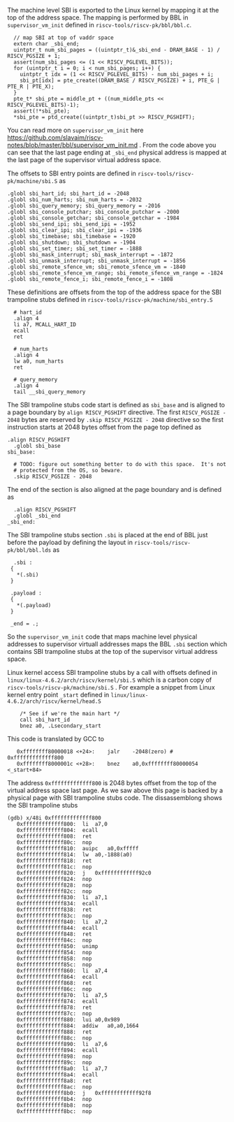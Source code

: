 
The machine level SBI is exported to the Linux kernel by mapping it at the top of the address space.
The mapping is performed by BBL in ```supervisor_vm_init``` defined in ```riscv-tools/riscv-pk/bbl/bbl.c```.

```
  // map SBI at top of vaddr space
  extern char _sbi_end;
  uintptr_t num_sbi_pages = ((uintptr_t)&_sbi_end - DRAM_BASE - 1) / RISCV_PGSIZE + 1;
  assert(num_sbi_pages <= (1 << RISCV_PGLEVEL_BITS));
  for (uintptr_t i = 0; i < num_sbi_pages; i++) {
    uintptr_t idx = (1 << RISCV_PGLEVEL_BITS) - num_sbi_pages + i;
    sbi_pt[idx] = pte_create((DRAM_BASE / RISCV_PGSIZE) + i, PTE_G | PTE_R | PTE_X);
  }
  pte_t* sbi_pte = middle_pt + ((num_middle_pts << RISCV_PGLEVEL_BITS)-1);
  assert(!*sbi_pte);
  *sbi_pte = ptd_create((uintptr_t)sbi_pt >> RISCV_PGSHIFT);
```

You can read more on ```supervisor_vm_init``` here https://github.com/slavaim/riscv-notes/blob/master/bbl/supervisor_vm_init.md . From the code above you can see that the last page ending at ```_sbi_end``` physical address is mapped at the last page of the supervisor virtual address space.

The offsets to SBI entry points are defined in ```riscv-tools/riscv-pk/machine/sbi.S``` as
```
.globl sbi_hart_id; sbi_hart_id = -2048
.globl sbi_num_harts; sbi_num_harts = -2032
.globl sbi_query_memory; sbi_query_memory = -2016
.globl sbi_console_putchar; sbi_console_putchar = -2000
.globl sbi_console_getchar; sbi_console_getchar = -1984
.globl sbi_send_ipi; sbi_send_ipi = -1952
.globl sbi_clear_ipi; sbi_clear_ipi = -1936
.globl sbi_timebase; sbi_timebase = -1920
.globl sbi_shutdown; sbi_shutdown = -1904
.globl sbi_set_timer; sbi_set_timer = -1888
.globl sbi_mask_interrupt; sbi_mask_interrupt = -1872
.globl sbi_unmask_interrupt; sbi_unmask_interrupt = -1856
.globl sbi_remote_sfence_vm; sbi_remote_sfence_vm = -1840
.globl sbi_remote_sfence_vm_range; sbi_remote_sfence_vm_range = -1824
.globl sbi_remote_fence_i; sbi_remote_fence_i = -1808
```

These definitions are offsets from the top of the address space for the SBI trampoline stubs defined in ```riscv-tools/riscv-pk/machine/sbi_entry.S```
```
  # hart_id
  .align 4
  li a7, MCALL_HART_ID
  ecall
  ret

  # num_harts
  .align 4
  lw a0, num_harts
  ret

  # query_memory
  .align 4
  tail __sbi_query_memory
```

The SBI trampoline stubs code start is defined as ```sbi_base``` and is aligned to a page boundary by ```align RISCV_PGSHIFT``` directive. The first ```RISCV_PGSIZE - 2048``` bytes are reserved by ```.skip RISCV_PGSIZE - 2048``` directive so the first instruction starts at 2048 bytes offset from the page top defined as 
```
.align RISCV_PGSHIFT
  .globl sbi_base
sbi_base:

  # TODO: figure out something better to do with this space.  It's not
  # protected from the OS, so beware.
  .skip RISCV_PGSIZE - 2048
```
The end of the section is also aligned at the page boundary and is defined as
```
  .align RISCV_PGSHIFT
  .globl _sbi_end
_sbi_end:
```
 The SBI trampoline stubs section ```.sbi``` is placed at the end of BBL just before the payload by defining the layout in ```riscv-tools/riscv-pk/bbl/bbl.lds``` as
 ```
   .sbi :
  {
    *(.sbi)
  }

  .payload :
  {
    *(.payload)
  }

  _end = .;
 ```

So the ```supervisor_vm_init``` code that maps machine level physical addresses to supervisor virtuall addresses maps the BBL ```.sbi``` section which contains SBI trampoline stubs at the top of the supervisor virtual address space.

Linux kernel access SBI trampoline stubs by a call with offsets defined in ```linux/linux-4.6.2/arch/riscv/kernel/sbi.S``` which is a carbon copy of ```riscv-tools/riscv-pk/machine/sbi.S``` . For example a snippet from Linux kernel entry point ```_start``` defined in  ```linux/linux-4.6.2/arch/riscv/kernel/head.S``` 

```
	/* See if we're the main hart */
	call sbi_hart_id
	bnez a0, .Lsecondary_start
```
This code is translated by GCC to 
```
   0xffffffff80000018 <+24>:	jalr	-2048(zero) # 0xfffffffffffff800
   0xffffffff8000001c <+28>:	bnez	a0,0xffffffff80000054 <_start+84>
```

The address ```0xfffffffffffff800``` is 2048 bytes offset from the top of the virtual address space last page. As we saw above this page is backed by a physical page with SBI trampoline stubs code. The dissassemblong shows the SBI trampoline stubs
```
(gdb) x/48i 0xfffffffffffff800
   0xfffffffffffff800:	li	a7,0
   0xfffffffffffff804:	ecall
   0xfffffffffffff808:	ret
   0xfffffffffffff80c:	nop
   0xfffffffffffff810:	auipc	a0,0xfffff
   0xfffffffffffff814:	lw	a0,-1888(a0)
   0xfffffffffffff818:	ret
   0xfffffffffffff81c:	nop
   0xfffffffffffff820:	j	0xffffffffffff92c0
   0xfffffffffffff824:	nop
   0xfffffffffffff828:	nop
   0xfffffffffffff82c:	nop
   0xfffffffffffff830:	li	a7,1
   0xfffffffffffff834:	ecall
   0xfffffffffffff838:	ret
   0xfffffffffffff83c:	nop
   0xfffffffffffff840:	li	a7,2
   0xfffffffffffff844:	ecall
   0xfffffffffffff848:	ret
   0xfffffffffffff84c:	nop
   0xfffffffffffff850:	unimp
   0xfffffffffffff854:	nop
   0xfffffffffffff858:	nop
   0xfffffffffffff85c:	nop
   0xfffffffffffff860:	li	a7,4
   0xfffffffffffff864:	ecall
   0xfffffffffffff868:	ret
   0xfffffffffffff86c:	nop
   0xfffffffffffff870:	li	a7,5
   0xfffffffffffff874:	ecall
   0xfffffffffffff878:	ret
   0xfffffffffffff87c:	nop
   0xfffffffffffff880:	lui	a0,0x989
   0xfffffffffffff884:	addiw	a0,a0,1664
   0xfffffffffffff888:	ret
   0xfffffffffffff88c:	nop
   0xfffffffffffff890:	li	a7,6
   0xfffffffffffff894:	ecall
   0xfffffffffffff898:	nop
   0xfffffffffffff89c:	nop
   0xfffffffffffff8a0:	li	a7,7
   0xfffffffffffff8a4:	ecall
   0xfffffffffffff8a8:	ret
   0xfffffffffffff8ac:	nop
   0xfffffffffffff8b0:	j	0xffffffffffff92f8
   0xfffffffffffff8b4:	nop
   0xfffffffffffff8b8:	nop
   0xfffffffffffff8bc:	nop
```
